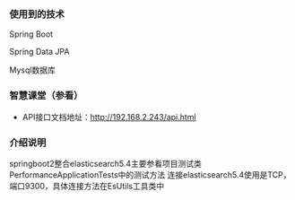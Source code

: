 ### 使用到的技术
Spring Boot

Spring Data JPA  

Mysql数据库

### 智慧课堂（参看）
 - API接口文档地址：http://192.168.2.243/api.html
 
 ### 介绍说明
springboot2整合elasticsearch5.4主要参看项目测试类PerformanceApplicationTests中的测试方法
连接elasticsearch5.4使用是TCP，端口9300，具体连接方法在EsUtils工具类中

 
 

